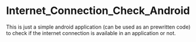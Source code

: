 # Internet_Connection_Check_Android
This is just a simple android application (can be used as an prewritten code) to check if the internet connection is available in an application or not.
